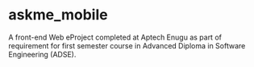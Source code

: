 # askme_mobile

A front-end Web eProject completed at Aptech Enugu as part of requirement for first semester course in Advanced Diploma in Software Engineering (ADSE).
